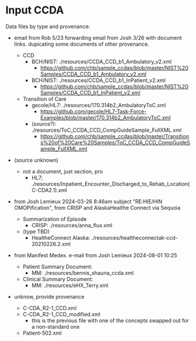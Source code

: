# Input CCDA

Data files by type and provenance:

- email from Rob 5/23 forwarding email from Josh 3/26 with document links. dupicating some documents of other provenance.
  - CCD
    - BCH/NIST: ./resources/CCDA_CCD_b1_Ambulatory_v2.xml
      - https://github.com/chb/sample_ccdas/blob/master/NIST%20Samples/CCDA_CCD_b1_Ambulatory_v2.xml
    - BCH/NIST: ./resources/CCDA_CCD_b1_InPatient_v2.xml
      - https://github.com/chb/sample_ccdas/blob/master/NIST%20Samples/CCDA_CCD_b1_InPatient_v2.xml
  - Transition of Care
    - gecole/HL7: ./resources/170.314b2_AmbulatoryToC.xml
      - https://github.com/gecole/HL7-Task-Force-Examples/blob/master/170.314b2_AmbulatoryToC.xml
    - (source?):  ./resources/ToC_CCDA_CCD_CompGuideSample_FullXML.xml
      - https://github.com/chb/sample_ccdas/blob/master/Transitions%20of%20Care%20Samples/ToC_CCDA_CCD_CompGuideSample_FullXML.xml

- (source unknown)
  - not a document, just section, pro
    - HL7;  ./resources/Inpatient_Encounter_Discharged_to_Rehab_Location(C-CDA2.1).xml

- from Josh Lemieux 2024-03-26 8:46am subject "RE:HIE/HIN OMOPification", from  CRISP and AlaskaHealthe Connect via Sequoia 
  - Summarization of Episode
    - CRISP: ./resources/anna_flux.xml
  - (type TBD)
    - HealtheConnect Alaska: ./resources/healtheconnectak-ccd-20210226.2.xml

- from Manifest Medex. e-mail from Josh Lemieux 2024-08-01 10:25
  - Patient Summary Document:
    - MM: ./resources/bennis_shauna_ccda.xml
  - Clinical Summary Document:
    - MM: ./resources/eHX_Terry.xml

- unknow, provide provenance
  - C-CDA_R2-1_CCD.xml
  - C-CDA_R2-1_CCD_modified.xml
    - this is the previous file with one of the concepts swapped out for a non-standard one
  - Patient-502.xml

